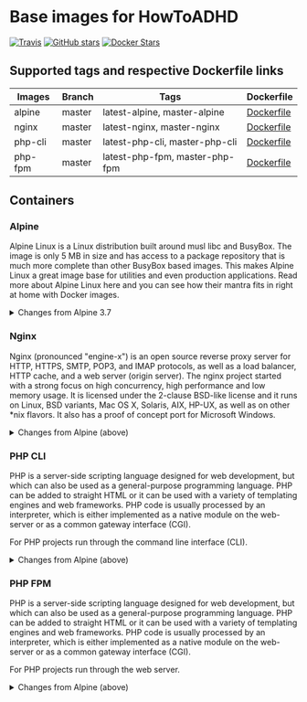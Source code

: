 # Base images for HowToADHD
[![Travis](https://img.shields.io/travis/howtoadhd/docker.base-images.svg?style=for-the-badge)](https://travis-ci.org/howtoadhd/docker.base-images) [![GitHub stars](https://img.shields.io/github/stars/howtoadhd/docker.base-images.svg?label=Stars&style=for-the-badge)](https://github.com/howtoadhd/docker.base-images) [![Docker Stars](https://img.shields.io/docker/stars/howtoadhd/base-images.svg?style=for-the-badge)](https://hub.docker.com/r/howtoadhd/base-images/)

## Supported tags and respective Dockerfile links

| Images   | Branch | Tags                           | Dockerfile                                                                                          |
|----------|--------|--------------------------------|-----------------------------------------------------------------------------------------------------|
| alpine   | master | latest-alpine, master-alpine   | [Dockerfile](https://github.com/howtoadhd/docker.base-images/blob/master/images/alpine/Dockerfile)  |
| nginx    | master | latest-nginx, master-nginx     | [Dockerfile](https://github.com/howtoadhd/docker.base-images/blob/master/images/nginx/Dockerfile)   |
| php-cli  | master | latest-php-cli, master-php-cli | [Dockerfile](https://github.com/howtoadhd/docker.base-images/blob/master/images/php-cli/Dockerfile) |
| php-fpm  | master | latest-php-fpm, master-php-fpm | [Dockerfile](https://github.com/howtoadhd/docker.base-images/blob/master/images/php-fpm/Dockerfile) |

## Containers

### Alpine

Alpine Linux is a Linux distribution built around musl libc and BusyBox. The image is only 5 MB in size and has access to a package repository that is much more complete than other BusyBox based images. This makes Alpine Linux a great image base for utilities and even production applications. Read more about Alpine Linux here and you can see how their mantra fits in right at home with Docker images.

<details>
	<summary>Changes from Alpine 3.7</summary>
	<table>
		<tr>
			<th>Change</th>
			<th>Value</th>
		</tr>
		<tr>
			<td>CMD</td>
			<td>/bin/bash</td>
		</tr>
		<tr>
			<td>User</td>
			<td>app</td>
		</tr>
		<tr>
			<td>Workdir</td>
			<td>/app</td>
		</tr>
		<tr>
			<td>Groups</td>
			<td>
				<table>
					<tr>
						<th colspan=2>app</th>
					</tr>
					<tr>
						<td>UID</td>
						<td>83</td>
					</tr>
				</table>
			</td>
		</tr>
		<tr>
			<td>Packages</td>
			<td>
				<table>
					<tr>
						<td>bash</td>
					</tr>
				</table>
			</td>
		</tr>
		<tr>
			<td>Users</td>
			<td>
				<table>
					<tr>
						<th colspan=2>root</th>
					</tr>
					<tr>
						<td>Default Shell</td>
						<td>/bin/bash</td>
					</tr>
				</table>
				<table>
					<tr>
						<th colspan=2>app</th>
					</tr>
					<tr>
						<td>Default Shell</td>
						<td>/sbin/nologin</td>
					</tr>
					<tr>
						<td>Home Dir</td>
						<td>/app</td>
					</tr>
					<tr>
						<td>Primary Group</td>
						<td>app</td>
					</tr>
					<tr>
						<td>UID</td>
						<td>83</td>
					</tr>
				</table>
				<table>
					<tr>
						<th colspan=2>www-data</th>
					</tr>
					<tr>
						<td>Default Shell</td>
						<td>/sbin/nologin</td>
					</tr>
					<tr>
						<td>Home Dir</td>
						<td>/app/www</td>
					</tr>
					<tr>
						<td>Primary Group</td>
						<td>app</td>
					</tr>
					<tr>
						<td>UID</td>
						<td>82</td>
					</tr>
				</table>
			</td>
		</tr>
	</table>
</details>

### Nginx

Nginx (pronounced "engine-x") is an open source reverse proxy server for HTTP, HTTPS, SMTP, POP3, and IMAP protocols, as well as a load balancer, HTTP cache, and a web server (origin server). The nginx project started with a strong focus on high concurrency, high performance and low memory usage. It is licensed under the 2-clause BSD-like license and it runs on Linux, BSD variants, Mac OS X, Solaris, AIX, HP-UX, as well as on other *nix flavors. It also has a proof of concept port for Microsoft Windows.

<details>
	<summary>Changes from Alpine (above)</summary>
	<table>
		<tr>
			<th>Change</th>
			<th>Value</th>
		</tr>
		<tr>
			<td>CMD</td>
			<td>nginx</td>
		</tr>
		<tr>
			<td>Entrypoint</td>
			<td>docker-nginx-entrypoint</td>
		</tr>
		<tr>
			<td>Exposed Ports</td>
			<td>80/tcp</td>
		</tr>
		<tr>
			<td>User</td>
			<td>root</td>
		</tr>
	</table>
</details>

### PHP CLI

PHP is a server-side scripting language designed for web development, but which can also be used as a general-purpose programming language. PHP can be added to straight HTML or it can be used with a variety of templating engines and web frameworks. PHP code is usually processed by an interpreter, which is either implemented as a native module on the web-server or as a common gateway interface (CGI).

For PHP projects run through the command line interface (CLI).

<details>
	<summary>Changes from Alpine (above)</summary>
	<table>
		<tr>
			<th>Change</th>
			<th>Value</th>
		</tr>
		<tr>
			<td>CMD</td>
			<td>php</td>
		</tr>
		<tr>
			<td>Entrypoint</td>
			<td>docker-nginx-entrypoint</td>
		</tr>
	</table>
</details>

### PHP FPM

PHP is a server-side scripting language designed for web development, but which can also be used as a general-purpose programming language. PHP can be added to straight HTML or it can be used with a variety of templating engines and web frameworks. PHP code is usually processed by an interpreter, which is either implemented as a native module on the web-server or as a common gateway interface (CGI).

For PHP projects run through the web server.

<details>
	<summary>Changes from Alpine (above)</summary>
	<table>
		<tr>
			<th>Change</th>
			<th>Value</th>
		</tr>
		<tr>
			<td>CMD</td>
			<td>php-fpm</td>
		</tr>
		<tr>
			<td>Entrypoint</td>
			<td>docker-php-entrypoint</td>
		</tr>
		<tr>
			<td>Exposed Ports</td>
			<td>9000/tcp</td>
		</tr>
		<tr>
			<td>User</td>
			<td>root</td>
		</tr>
	</table>
</details>

